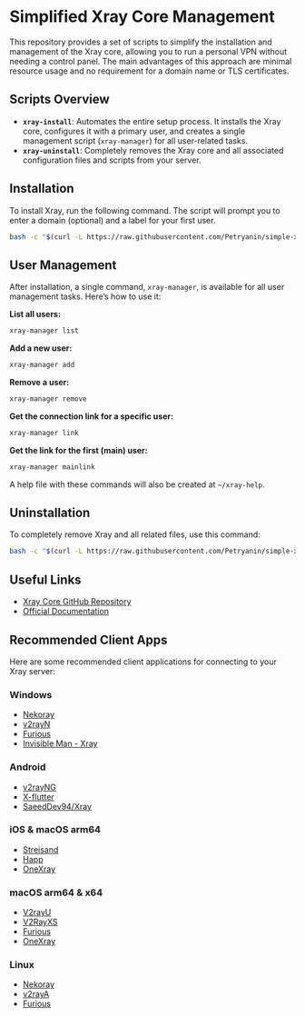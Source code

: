 # Simplified Xray Core Management

This repository provides a set of scripts to simplify the installation and management of the Xray core, allowing you to run a personal VPN without needing a control panel. The main advantages of this approach are minimal resource usage and no requirement for a domain name or TLS certificates.

## Scripts Overview

- **`xray-install`**: Automates the entire setup process. It installs the Xray core, configures it with a primary user, and creates a single management script (`xray-manager`) for all user-related tasks.
- **`xray-uninstall`**: Completely removes the Xray core and all associated configuration files and scripts from your server.

## Installation

To install Xray, run the following command. The script will prompt you to enter a domain (optional) and a label for your first user.

```sh
bash -c "$(curl -L https://raw.githubusercontent.com/Petryanin/simple-xray-core/main/xray-install)"
```

## User Management

After installation, a single command, `xray-manager`, is available for all user management tasks. Here’s how to use it:

**List all users:**

```sh
xray-manager list
```

**Add a new user:**

```sh
xray-manager add
```

**Remove a user:**

```sh
xray-manager remove
```

**Get the connection link for a specific user:**

```sh
xray-manager link
```

**Get the link for the first (main) user:**

```sh
xray-manager mainlink
```

A help file with these commands will also be created at `~/xray-help`.

## Uninstallation

To completely remove Xray and all related files, use this command:

```sh
bash -c "$(curl -L https://raw.githubusercontent.com/Petryanin/simple-xray-core/main/xray-uninstall)"
```

## Useful Links

- [Xray Core GitHub Repository](https://github.com/XTLS/Xray-core)
- [Official Documentation](https://xtls.github.io/en/)

## Recommended Client Apps

Here are some recommended client applications for connecting to your Xray server:

### Windows

- [Nekoray](https://github.com/MatsuriDayo/nekoray)
- [v2rayN](https://github.com/2dust/v2rayN)
- [Furious](https://github.com/LorenEteval/Furious)
- [Invisible Man - Xray](https://github.com/InvisibleManVPN/InvisibleMan-XRayClient)

### Android

- [v2rayNG](https://github.com/2dust/v2rayNG)
- [X-flutter](https://github.com/XTLS/X-flutter)
- [SaeedDev94/Xray](https://github.com/SaeedDev94/Xray)

### iOS & macOS arm64

- [Streisand](https://apps.apple.com/app/streisand/id6450534064)
- [Happ](https://apps.apple.com/app/happ-proxy-utility/id6504287215)
- [OneXray](https://github.com/OneXray/OneXray)

### macOS arm64 & x64

- [V2rayU](https://github.com/yanue/V2rayU)
- [V2RayXS](https://github.com/tzmax/V2RayXS)
- [Furious](https://github.com/LorenEteval/Furious)
- [OneXray](https://github.com/OneXray/OneXray)

### Linux

- [Nekoray](https://github.com/MatsuriDayo/nekoray)
- [v2rayA](https://github.com/v2rayA/v2rayA)
- [Furious](https://github.com/LorenEteval/Furious)
